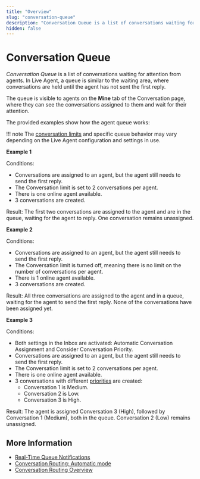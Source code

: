 ```yaml
---
title: "Overview"
slug: "conversation-queue"
description: "Conversation Queue is a list of conversations waiting for attention from human agents. In Live Agent, a queue is similar to the waiting area, where conversations are held until the agent has not sent the first reply."
hidden: false
---
```


# Conversation Queue

_Conversation Queue_ is a list of conversations waiting for attention from agents. In Live Agent, a queue is similar to the waiting area, where conversations are held until the agent has not sent the first reply.

The queue is visible to agents on the **Mine** tab of the Conversation page, where they can see the conversations assigned to them and wait for their attention.

The provided examples show how the agent queue works:

!!! note
    The [conversation limits](../../settings/account-settings.md#conversation-limit-per-agent) and specific queue behavior may vary depending on the Live Agent configuration and settings in use.

**Example 1**

Conditions:

- Conversations are assigned to an agent, but the agent still needs to send the first reply.
- The Conversation limit is set to 2 conversations per agent.
- There is one online agent available.
- 3 conversations are created.

Result: The first two conversations are assigned to the agent and are in the queue, waiting for the agent to reply. One conversation remains unassigned.

**Example 2**

Conditions:

- Conversations are assigned to an agent, but the agent still needs to send the first reply.
- The Conversation limit is turned off, meaning there is no limit on the number of conversations per agent.
- There is 1 online agent available.
- 3 conversations are created.

Result: All three conversations are assigned to the agent and in a queue, waiting for the agent to send the first reply. None of the conversations have been assigned yet.

**Example 3**

Conditions:

- Both settings in the Inbox are activated: Automatic Conversation Assignment and Consider Conversation Priority.
- Conversations are assigned to an agent, but the agent still needs to send the first reply.
- The Conversation limit is set to 2 conversations per agent.
- There is one online agent available.
- 3 conversations with different [priorities](../conversation-routing/automatic-mode.md#additional-automatic-assignment-parameters) are created:
    - Conversation 1 is Medium.
    - Conversation 2 is Low.
    - Conversation 3 is High.

Result: The agent is assigned Conversation 3 (High), followed by Conversation 1 (Medium), both in the queue. Conversation 2 (Low) remains unassigned.


## More Information

- [Real-Time Queue Notifications](real-time-queue-notifications.md)
- [Conversation Routing: Automatic mode](../conversation-routing/automatic-mode.md)
- [Conversation Routing Overview](../conversation-routing/overview.md)
